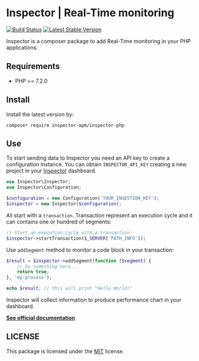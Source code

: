 # Inspector | Real-Time monitoring

[![Build Status](https://travis-ci.org/inspector-apm/inspector-php.svg?branch=master)](https://travis-ci.org/inspector-apm/inspector-php)
[![Latest Stable Version](https://poser.pugx.org/inspector-apm/inspector-php/v/stable)](https://packagist.org/packages/inspector-apm/inspector-php)

Inspector is a composer package to add Real-Time monitoring in your PHP applications.

## Requirements

- PHP >= 7.2.0

## Install
Install the latest version by:

```shell
composer require inspector-apm/inspector-php
```

## Use

To start sending data to Inspector you need an API key to create a configuration instance. You can obtain `INSPECTOR_API_KEY` creating a new project in your [Inspector](https://www.inspector.dev) dashboard.

```php
use Inspector\Inspector;
use Inspector\Configuration;

$configuration = new Configuration('YOUR_INGESTION_KEY');
$inspector = new Inspector($configuration);
```

All start with a `transaction`. Transaction represent an execution cycle and it can contains one or hundred of segments:

```php
// Start an execution cycle with a transaction
$inspector->startTransaction($_SERVER['PATH_INFO']);
```

Use `addSegment` method to monitor a code block in your transaction:

```php
$result = $inspector->addSegment(function ($segment) {
    // Do something here...
	return true;
}, 'my-process');

echo $result; // this will print "Hello World!"
```

Inspector will collect information to produce performance chart in your dashboard.

**[See official documentation](https://docs.inspector.dev)**

## LICENSE

This package is licensed under the [MIT](LICENSE) license.
